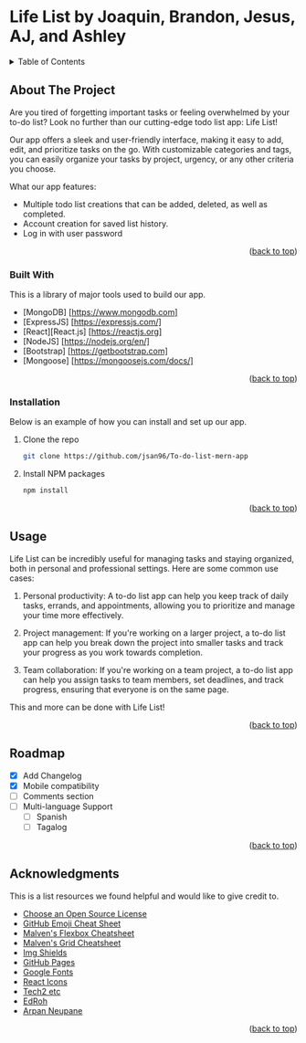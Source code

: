 # Life List by Joaquin, Brandon, Jesus, AJ, and Ashley


<!-- TABLE OF CONTENTS -->
<details>
  <summary>Table of Contents</summary>
  <ol>
    <li>
      <a href="#about-the-project">About The Project</a>
      <ul>
        <li><a href="#built-with">Built With</a></li>
      </ul>
      <ul>
        <li><a href="#installation">Installation</a></li>
      </ul>
     </li>
    <li><a href="#usage">Usage</a></li>
    <li><a href="#roadmap">Roadmap</a></li>
    <li><a href="#acknowledgments">Acknowledgments</a></li>
  </ol>
</details>



<!-- ABOUT THE PROJECT -->
## About The Project
Are you tired of forgetting important tasks or feeling overwhelmed by your to-do list? Look no further than our cutting-edge todo list app: Life List!

Our app offers a sleek and user-friendly interface, making it easy to add, edit, and prioritize tasks on the go. With customizable categories and tags, you can easily organize your tasks by project, urgency, or any other criteria you choose.

What our app features:
* Multiple todo list creations that can be added, deleted, as well as completed.
* Account creation for saved list history.
* Log in with user password

<p align="right">(<a href="#readme-top">back to top</a>)</p>


### Built With

This is a library of major tools used to build our app.
* [MongoDB] [https://www.mongodb.com]
* [ExpressJS] [https://expressjs.com/]
* [React][React.js] [https://reactjs.org]
* [NodeJS] [https://nodejs.org/en/]
* [Bootstrap] [https://getbootstrap.com]
* [Mongoose] [https://mongoosejs.com/docs/]

<p align="right">(<a href="#readme-top">back to top</a>)</p>


### Installation

Below is an example of how you can install and set up our app.
1. Clone the repo
   ```sh
   git clone https://github.com/jsan96/To-do-list-mern-app
   ```
3. Install NPM packages
   ```sh
   npm install
   ```

<p align="right">(<a href="#readme-top">back to top</a>)</p>



<!-- USAGE EXAMPLES -->
## Usage

Life List can be incredibly useful for managing tasks and staying organized, both in personal and professional settings. Here are some common use cases:

1. Personal productivity: A to-do list app can help you keep track of daily tasks, errands, and appointments, allowing you to prioritize and manage your time more effectively.

2. Project management: If you're working on a larger project, a to-do list app can help you break down the project into smaller tasks and track your progress as you work towards completion.

3. Team collaboration: If you're working on a team project, a to-do list app can help you assign tasks to team members, set deadlines, and track progress, ensuring that everyone is on the same page.

This and more can be done with Life List!

<p align="right">(<a href="#readme-top">back to top</a>)</p>



<!-- ROADMAP -->
## Roadmap

- [x] Add Changelog
- [x] Mobile compatibility
- [ ] Comments section
- [ ] Multi-language Support
    - [ ] Spanish
    - [ ] Tagalog

<p align="right">(<a href="#readme-top">back to top</a>)</p>




<!-- ACKNOWLEDGMENTS -->
## Acknowledgments

This is a list resources we found helpful and would like to give credit to.

* [Choose an Open Source License](https://choosealicense.com)
* [GitHub Emoji Cheat Sheet](https://www.webpagefx.com/tools/emoji-cheat-sheet)
* [Malven's Flexbox Cheatsheet](https://flexbox.malven.co/)
* [Malven's Grid Cheatsheet](https://grid.malven.co/)
* [Img Shields](https://shields.io)
* [GitHub Pages](https://pages.github.com)
* [Google Fonts](https://fonts.google.com/)
* [React Icons](https://react-icons.github.io/react-icons/search)
* [Tech2 etc](https://www.youtube.com/@Tech2etc)
* [EdRoh](https://www.youtube.com/@EdRohDev)
* [Arpan Neupane](https://www.youtube.com/@ArpanNeupaneProductions)

<p align="right">(<a href="#readme-top">back to top</a>)</p>

